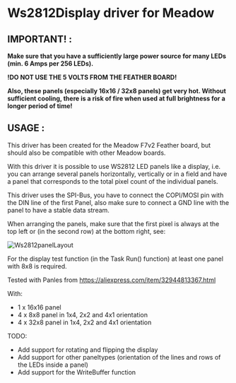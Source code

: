 # Ws2812Display driver for Meadow

## IMPORTANT! :
**Make sure that you have a sufficiently large power source for many LEDs (min. 6 Amps per 256 LEDs).**

**!DO NOT USE THE 5 VOLTS FROM THE FEATHER BOARD!**

**Also, these panels (especially 16x16 / 32x8 panels) get very hot. Without sufficient cooling, there is a risk of fire when used at full brightness for a longer period of time!**

## USAGE :
This driver has been created for the Meadow F7v2 Feather board, but should also be compatible with other Meadow boards.

With this driver it is possible to use WS2812 LED panels like a display, i.e. you can arrange several panels horizontally, vertically or in a field and have a panel that corresponds to the total pixel count of the individual panels.

This driver uses the SPI-Bus, you have to connect the COPI/MOSI pin with the DIN line of the first Panel, also make sure to connect a GND line with the panel to have a stable data stream.

When arranging the panels, make sure that the first pixel is always at the top left or (in the second row) at the bottom right, see:

![Ws2812panelLayout](https://github.com/UeberDaniel/Ws2812Display/assets/10797624/9f29494c-bb41-466c-b7ae-f0bfbcaa9b17)

For the display test function (in the Task Run() function) at least one panel with 8x8 is required.

Tested with Panles from https://aliexpress.com/item/32944813367.html

With:
* 1 x 16x16 panel
* 4 x 8x8 panel in 1x4, 2x2 and 4x1 orientation
* 4 x 32x8 panel in 1x4, 2x2 and 4x1 orientation




TODO:
* Add support for rotating and flipping the display
* Add support for other paneltypes (orientation of the lines and rows of the LEDs inside a panel)
* Add support for the WriteBuffer function

